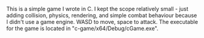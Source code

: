 This is a simple game I wrote in C. I kept the scope relatively small - just adding collision, physics, rendering, and simple combat behaviour because I didn't use a game engine.
WASD to move, space to attack. The executable for the game is located in "c-game/x64/Debug/cGame.exe".
